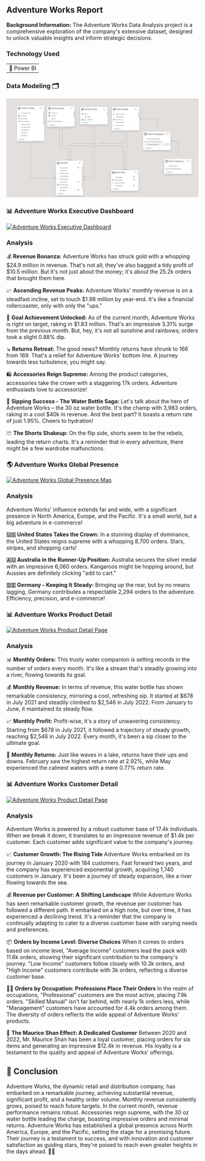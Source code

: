 
## Adventure Works Report

**Background Information:** The Adventure Works Data Analysis project is a comprehensive exploration of the company's extensive dataset, designed to unlock valuable insights and inform strategic decisions.

### Technology Used

<table>
  <tr>
    <td>🔹 Power BI</td>
  </tr>
</table>

### Data Modeling 🗂️

![Adventure Works Data Modeling](images/AdventureWorks_Reports/AdventureWorks_Datamodel.png)

### 📊 Adventure Works Executive Dashboard

[![Adventure Works Executive Dashboard](/images/Adventure_Works_Report/AdventureWorks_Exec_Report.png?raw=true)](/images/Adventure_Works_Report/AdventureWorks_Exec_Report.png?raw=true)

### Analysis

💰 **Revenue Bonanza:** Adventure Works has struck gold with a whopping $24.9 million in revenue. That's not all; they've also bagged a tidy profit of $10.5 million. But it's not just about the money; it's about the 25.2k orders that brought them here.

📈 **Ascending Revenue Peaks:** Adventure Works' monthly revenue is on a steadfast incline, set to touch $1.98 million by year-end. It's like a financial rollercoaster, only with only the "ups."

🌟 **Goal Achievement Unlocked:**
As of the current month, Adventure Works is right on target, raking in $1.83 million. That's an impressive 3.31% surge from the previous month. But, hey, it's not all sunshine and rainbows; orders took a slight 0.88% dip.

↘️ **Returns Retreat:**
The good news? Monthly returns have shrunk to 166 from 169. That's a relief for Adventure Works' bottom line. A journey towards less turbulence, you might say.

🛍️ **Accessories Reign Supreme:**
Among the product categories, accessories take the crown with a staggering 17k orders. Adventure enthusiasts love to accessorize!

🥤 **Sipping Success - The Water Bottle Saga:**
Let's talk about the hero of Adventure Works – the 30 oz water bottle. It's the champ with 3,983 orders, raking in a cool $40k in revenue. And the best part? It boasts a return rate of just 1.95%. Cheers to hydration!

🩳 **The Shorts Shakeup:**
On the flip side, shorts seem to be the rebels, leading the return charts. It's a reminder that in every adventure, there might be a few wardrobe malfunctions.

### 🌎 Adventure Works Global Presence

[![Adventure Works Global Presence Map](/images/Adventure_Works_Report/AdventureWorks_Map.png?raw=true)](/images/Adventure_Works_Report/AdventureWorks_Map.png?raw=true)

### Analysis

Adventure Works' influence extends far and wide, with a significant presence in North America, Europe, and the Pacific. It's a small world, but a big adventure in e-commerce!

**🇺🇸 United States Takes the Crown:** In a stunning display of dominance, the United States reigns supreme with a whopping 8,700 orders. Stars, stripes, and shopping carts!

**🇦🇺 Australia in the Runner-Up Position:** Australia secures the silver medal with an impressive 6,060 orders. Kangaroos might be hopping around, but Aussies are definitely clicking "add to cart."

**🇩🇪 Germany - Keeping It Steady:** Bringing up the rear, but by no means lagging, Germany contributes a respectable 2,294 orders to the adventure. Efficiency, precision, and e-commerce!


### 📊 Adventure Works Product Detail

[![Adventure Works Product Detail Page](/images/Adventure_Works_Report/AdventureWorks_Product_Detail.png?raw=true)](/images/Adventure_Works_Report/AdventureWorks_Product_Detail.png?raw=true)

### Analysis

📊 **Monthly Orders:** This trusty water companion is setting records in the number of orders every month. It's like a stream that's steadily growing into a river, flowing towards its goal.

💰 **Monthly Revenue:** In terms of revenue, this water bottle has shown remarkable consistency, mirroring a cool, refreshing sip. It started at $678 in July 2021 and steadily climbed to $2,546 in July 2022. From January to June, it maintained its steady flow.

📈 **Monthly Profit:** Profit-wise, it's a story of unwavering consistency. Starting from $678 in July 2021, it followed a trajectory of steady growth, reaching $2,546 in July 2022. Every month, it's been a sip closer to the ultimate goal.

🔄 **Monthly Returns:** Just like waves in a lake, returns have their ups and downs. February saw the highest return rate at 2.92%, while May experienced the calmest waters with a mere 0.77% return rate.


### 📊 Adventure Works Customer Detail

[![Adventure Works Product Detail Page](/images/Adventure_Works_Report/AdventureWorks_Customer_Detail.png?raw=true)](/images/Adventure_Works_Report/AdventureWorks_Customer_Detail.png?raw=true)

### Analysis

Adventure Works is powered by a robust customer base of 17.4k individuals. When we break it down, it translates to an impressive revenue of $1.4k per customer. Each customer adds significant value to the company's journey.

📈 **Customer Growth: The Rising Tide** Adventure Works embarked on its journey in January 2020 with 184 customers. Fast forward two years, and the company has experienced exponential growth, acquiring 1,740 customers in January. It's been a journey of steady expansion, like a river flowing towards the sea. 

💰 **Revenue per Customer: A Shifting Landscape** While Adventure Works has seen remarkable customer growth, the revenue per customer has followed a different path. It embarked on a high note, but over time, it has experienced a declining trend. It's a reminder that the company is continually adapting to cater to a diverse customer base with varying needs and preferences.

📦 **Orders by Income Level: Diverse Choices** When it comes to orders based on income level, "Average Income" customers lead the pack with 11.6k orders, showing their significant contribution to the company's journey. "Low Income" customers follow closely with 10.3k orders, and "High Income" customers contribute with 3k orders, reflecting a diverse customer base.

👷‍♂️ **Orders by Occupation: Professions Place Their Orders** In the realm of occupations, "Professional" customers are the most active, placing 7.9k orders. "Skilled Manual" isn't far behind, with nearly 1k orders less, while "Management" customers have accounted for 4.4k orders among them. The diversity of orders reflects the wide appeal of Adventure Works' products.

🛒 **The Maurice Shan Effect: A Dedicated Customer** Between 2020 and 2022, Mr. Maurice Shan has been a loyal customer, placing orders for six items and generating an impressive $12.4k in revenue. His loyalty is a testament to the quality and appeal of Adventure Works' offerings.

## 📝 Conclusion

Adventure Works, the dynamic retail and distribution company, has embarked on a remarkable journey, achieving substantial revenue, significant profit, and a healthy order volume. Monthly revenue consistently grows, poised to reach future targets. In the current month, revenue performance remains robust. Accessories reign supreme, with the 30 oz water bottle leading the charge, boasting impressive orders and minimal returns. Adventure Works has established a global presence across North America, Europe, and the Pacific, setting the stage for a promising future. Their journey is a testament to success, and with innovation and customer satisfaction as guiding stars, they're poised to reach even greater heights in the days ahead. 🌟🚀
